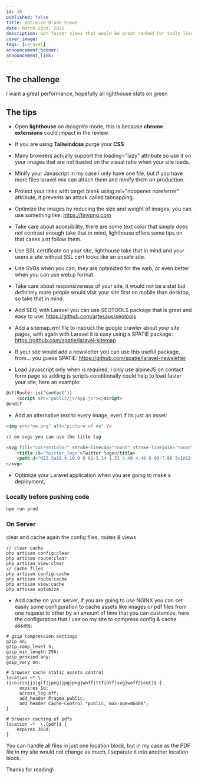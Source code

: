 ```yaml
---
id: 16
published: false
title: Optimize Blade Views
date: March 22nd, 2021
description: Get faster views that would be great ranked for tools like google Lighthouse
cover_image:
tags: [Laravel]
announcement_banner:
announcement_link:
---
```


## The challenge

I want a great performance, 
hopefully all lighthouse stats on green

## The tips

- Open **lighthouse** on *incognito* mode, this is because **chrome extensions** could impact in the review.
- If you are using **Tailwindcss** purge your **CSS**
- Many browsers actually support the loading="lazy" attribute so use it on your images that are not loaded on the visual ratio when your site loads.
- Minify your Javascript in my case I only have one file, but if you have more files laravel mix can attach them and minify them on production.
- Protect your links with target blank using rel="noopener noreferrer" attribute, it prevents an attack called tabnapping.
- Optimize the images by reducing the size and weight of images, you can use something like: https://tinypng.com
- Take care about accesibility, there are some text color that simply does not contrast enough take that in mind, lighthouse offers some tips on that cases just follow them.
- Use SSL certificate on your site, lighthouse take that in mind and your users a site without SSL cert looks like an unsafe site.
- Use SVGs when you can, they are optimized for the web, or even better when you can use web.p format.
- Take care about responsiveness of your site, it would not be a stat but definitely more people would visit your site first on mobile than desktop, so take that in mind.
- Add SEO, with Laravel you can use SEOTOOLS package that is great and easy to use: https://github.com/artesaos/seotools
- Add a sitemap.xml file to instruct the google crawler about your site pages, with again with Laravel it is easy using a SPATIE package: https://github.com/spatie/laravel-sitemap
- If your site would add a newsletter you can use this useful package, from... you guess SPATIE: https://github.com/spatie/laravel-newsletter


- Load Javascript only when is required, I only use alpineJS on contact form page so adding js scripts conditionally could help to load faster your site, here an example:

```html
@if(Route::is('contact'))
    <script src="public/js/app.js"></script>
@endif
```

- Add an alternative text to every image, even if its just an asset:

```html
<img src="me.png" alt="picture of me" />

// on svgs you can use the title tag

<svg fill="currentColor" stroke-linecap="round" stroke-linejoin="round" stroke-width="2" class="w-5 h-5" viewBox="0 0 24 24" aria-labelledby="twitter_logo">
    <title id="twitter_logo">Twitter logo</title>
    <path d="M23 3a10.9 10.9 0 01-3.14 1.53 4.48 4.48 0 00-7.86 3v1A10.66 10.66 0 013 4s-4 9 5 13a11.64 11.64 0 01-7 2c9 5 20 0 20-11.5a4.5 4.5 0 00-.08-.83A7.72 7.72 0 0023 3z"></path>
</svg>
```

- Optimize your Laravel application when you are going to make a deployment,

### Locally before pushing code

```html
npm run prod
```

### On Server

clear and cache again the config files, routes & views

```shell
// clear cache
php artisan config:clear
php artisan route:clear
php artisan view:clear
// cache files
php artisan config:cache
php artisan route:cache
php artisan view:cache
php artisan optimize
```

- Add cache on your server, if you are going to use NGINX you can set easily some configuration to cache assets like images or pdf files from one request to other by an amount of time that you can customize, here the configuration that I use on my site to compress config & cache assets:

``` text
# gzip compression settings
gzip on;
gzip_comp_level 5;
gzip_min_length 256;
gzip_proxied any;
gzip_vary on;

# browser cache static assets control
location ~* \.(ico|css|js|gif|jpeg|jpg|png|woff|ttf|otf|svg|woff2|eot)$ {
     expires 1d;
     access_log off;
     add_header Pragma public;
     add_header Cache-Control "public, max-age=86400";
}

# browser caching of pdfs
location ~*  \.(pdf)$ {
    expires 365d;
}
```

You can handle all files in just one location block, but in my case as the PDF file in my site would not change as much, I separate it into another location block.

Thanks for reading!
